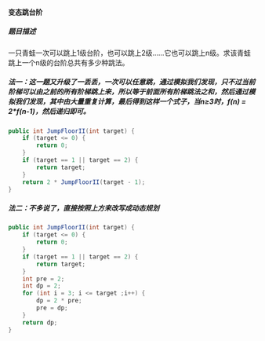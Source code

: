 #### 变态跳台阶

##### 题目描述

一只青蛙一次可以跳上1级台阶，也可以跳上2级……它也可以跳上n级。求该青蛙跳上一个n级的台阶总共有多少种跳法。

<!--more-->

##### 法一：这一题又升级了一丢丢，一次可以任意跳，通过模拟我们发现，只不过当前阶梯可以由之前的所有阶梯跳上来，所以等于前面所有阶梯跳法之和，然后通过模拟我们发现，其中由大量重复计算，最后得到这样一个式子，当n≥3时，f(n) = 2*f(n-1)，然后递归即可。

```java
public int JumpFloorII(int target) {
    if (target <= 0) {
        return 0;
    }
    if (target == 1 || target == 2) {
        return target;
    }
    return 2 * JumpFloorII(target - 1);
}
```

##### 法二：不多说了，直接按照上方来改写成动态规划

```java
public int JumpFloorII(int target) {
    if (target <= 0) {
        return 0;
    }
    if (target == 1 || target == 2) {
        return target;
    }
    int pre = 2;
    int dp = 2;
    for (int i = 3; i <= target ;i++) {
        dp = 2 * pre;
        pre = dp;
    }
    return dp;
}
```

